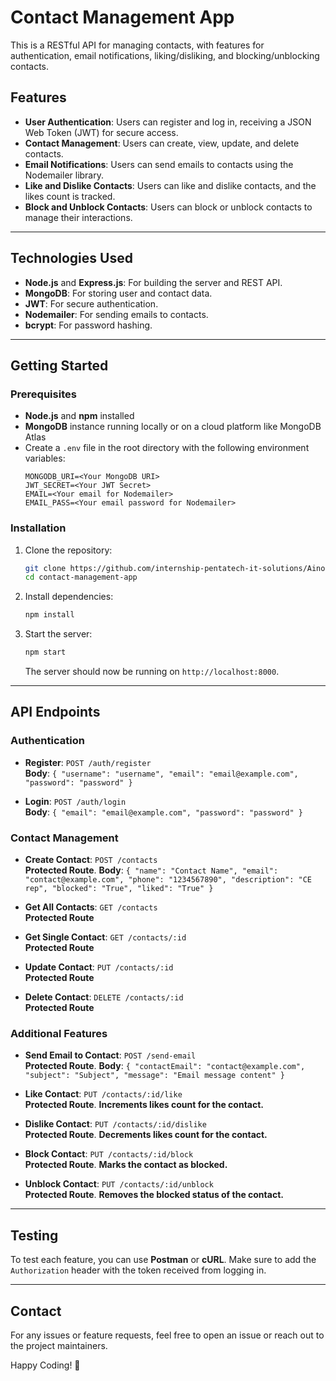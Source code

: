 
# Contact Management App

This is a RESTful API for managing contacts, with features for authentication, email notifications, liking/disliking, and blocking/unblocking contacts.

## Features

- **User Authentication**: Users can register and log in, receiving a JSON Web Token (JWT) for secure access.
- **Contact Management**: Users can create, view, update, and delete contacts.
- **Email Notifications**: Users can send emails to contacts using the Nodemailer library.
- **Like and Dislike Contacts**: Users can like and dislike contacts, and the likes count is tracked.
- **Block and Unblock Contacts**: Users can block or unblock contacts to manage their interactions.

---

## Technologies Used

- **Node.js** and **Express.js**: For building the server and REST API.
- **MongoDB**: For storing user and contact data.
- **JWT**: For secure authentication.
- **Nodemailer**: For sending emails to contacts.
- **bcrypt**: For password hashing.

---

## Getting Started

### Prerequisites

- **Node.js** and **npm** installed
- **MongoDB** instance running locally or on a cloud platform like MongoDB Atlas
- Create a `.env` file in the root directory with the following environment variables:
  ```plaintext
  MONGODB_URI=<Your MongoDB URI>
  JWT_SECRET=<Your JWT Secret>
  EMAIL=<Your email for Nodemailer>
  EMAIL_PASS=<Your email password for Nodemailer>
  ```

### Installation

1. Clone the repository:
   ```bash
   git clone https://github.com/internship-pentatech-it-solutions/Ainoo-Ebenezer-Contact.git
   cd contact-management-app
   ```

2. Install dependencies:
   ```bash
   npm install
   ```

3. Start the server:
   ```bash
   npm start
   ```

   The server should now be running on `http://localhost:8000`.

---

## API Endpoints

### Authentication

- **Register**: `POST /auth/register`  
  **Body**: `{ "username": "username", "email": "email@example.com", "password": "password" }`

- **Login**: `POST /auth/login`  
  **Body**: `{ "email": "email@example.com", "password": "password" }`

### Contact Management

- **Create Contact**: `POST /contacts`  
  **Protected Route**. **Body**: `{ "name": "Contact Name", "email": "contact@example.com", "phone": "1234567890", "description": "CE rep", "blocked": "True", "liked": "True" }`

- **Get All Contacts**: `GET /contacts`  
  **Protected Route**

- **Get Single Contact**: `GET /contacts/:id`  
  **Protected Route**

- **Update Contact**: `PUT /contacts/:id`  
  **Protected Route**

- **Delete Contact**: `DELETE /contacts/:id`  
  **Protected Route**

### Additional Features

- **Send Email to Contact**: `POST /send-email`  
  **Protected Route**. **Body**: `{ "contactEmail": "contact@example.com", "subject": "Subject", "message": "Email message content" }`

- **Like Contact**: `PUT /contacts/:id/like`  
  **Protected Route**. **Increments likes count for the contact.**

- **Dislike Contact**: `PUT /contacts/:id/dislike`  
  **Protected Route**. **Decrements likes count for the contact.**

- **Block Contact**: `PUT /contacts/:id/block`  
  **Protected Route**. **Marks the contact as blocked.**

- **Unblock Contact**: `PUT /contacts/:id/unblock`  
  **Protected Route**. **Removes the blocked status of the contact.**

---

## Testing

To test each feature, you can use **Postman** or **cURL**. Make sure to add the `Authorization` header with the token received from logging in.

---

## Contact

For any issues or feature requests, feel free to open an issue or reach out to the project maintainers.

Happy Coding! 🎉
